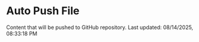 # Auto Push File

Content that will be pushed to GitHub repository.
Last updated: 08/14/2025, 08:33:18 PM